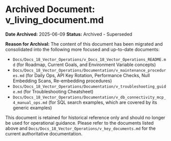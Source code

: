 # Archived Document: v_living_document.md

**Date Archived:** 2025-06-09
**Status:** Archived - Superseded

**Reason for Archival:**
The content of this document has been migrated and consolidated into the following more focused and up-to-date documents:

-   `Docs/Docs_18_Vector_Operations/v_Docs_18_Vector_Operations_README.md` (for Roadmap, Current Goals, and Environment Variable concepts)
-   `Docs/Docs_18_Vector_Operations/Documentation/v_maintenance_procedures.md` (for Daily Ops, API Key Rotation, Performance Checks, Null Embedding Scans, Re-embedding procedures)
-   `Docs/Docs_18_Vector_Operations/Documentation/v_troubleshooting_guide.md` (for Troubleshooting Cheatsheet)
-   `Docs/Docs_18_Vector_Operations/Documentation/v_db_connectivity_mcp_4_manual_ops.md` (for SQL search examples, which are covered by its generic examples)

This document is retained for historical reference only and should no longer be used for operational guidance. Please refer to the documents listed above and `Docs/Docs_18_Vector_Operations/v_key_documents.md` for the current authoritative documentation.
